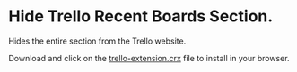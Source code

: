 # Hide Trello Recent Boards Section.

Hides the entire section from the Trello website.

Download and click on the [trello-extension.crx](https://github.com/abhishekbalam/trello-hide-recent-boards/raw/master/trello-extension.crx) file to install in your browser.